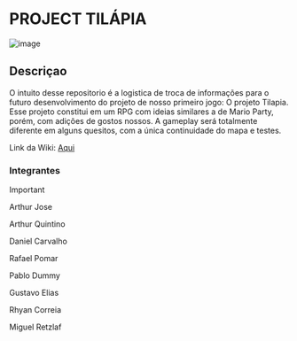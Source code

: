 # PROJECT TILÁPIA

![image](https://github.com/user-attachments/assets/1b2f7551-3523-4095-9853-bede9016c39e)



## Descriçao 
O intuito desse repositorio é a logistica de troca de informações para o futuro desenvolvimento do projeto de nosso primeiro jogo: O projeto Tilapia. Esse projeto constitui em um RPG com ideias similares a de Mario Party, porém, com adições de gostos nossos.
A gameplay será totalmente diferente em alguns quesitos, com a única continuidade do mapa e testes.


Link da Wiki: [Aqui](https://github.com/DanielCarvalhoS/Project-Tilapia/wiki)

### Integrantes
>[!Important]
>
>Arthur Jose
>
>Arthur Quintino
>
>Daniel Carvalho
>
>Rafael Pomar
>
>Pablo Dummy
>
>Gustavo Elias
>
>Rhyan Correia
>
>Miguel Retzlaf





